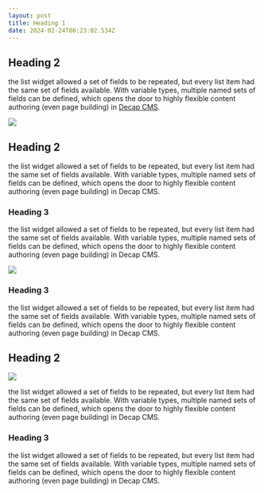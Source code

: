 ```yaml
---
layout: post
title: Heading 1
date: 2024-02-24T06:23:02.534Z
---
```

## Heading 2

the list widget allowed a set of fields to be repeated, but every list item had the same set of fields available. With variable types, multiple named sets of fields can be defined, which opens the door to highly flexible content authoring (even page building) in [Decap CMS](https://decapcms.org/). 

![](https://decapcms.org/img/og-image.jpg)

## Heading 2

the list widget allowed a set of fields to be repeated, but every list item had the same set of fields available. With variable types, multiple named sets of fields can be defined, which opens the door to highly flexible content authoring (even page building) in Decap CMS. 

### Heading 3

the list widget allowed a set of fields to be repeated, but every list item had the same set of fields available. With variable types, multiple named sets of fields can be defined, which opens the door to highly flexible content authoring (even page building) in Decap CMS. 

![](https://jamstack.org/img/cms/netlify-cms1.png)

### Heading 3

the list widget allowed a set of fields to be repeated, but every list item had the same set of fields available. With variable types, multiple named sets of fields can be defined, which opens the door to highly flexible content authoring (even page building) in Decap CMS. 

## Heading 2

![](https://images.prismic.io/staticmania/6579a976531ac2845a2635b4_Review-of-Decap-CMS.jpg?auto=format,compress)

the list widget allowed a set of fields to be repeated, but every list item had the same set of fields available. With variable types, multiple named sets of fields can be defined, which opens the door to highly flexible content authoring (even page building) in Decap CMS. 

### Heading 3 

the list widget allowed a set of fields to be repeated, but every list item had the same set of fields available. With variable types, multiple named sets of fields can be defined, which opens the door to highly flexible content authoring (even page building) in Decap CMS.
